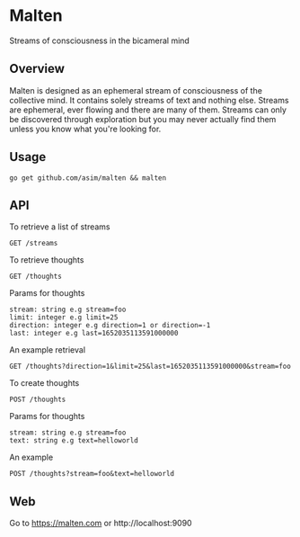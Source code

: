 # Malten

Streams of consciousness in the bicameral mind

## Overview

Malten is designed as an ephemeral stream of consciousness of the collective mind. 
It contains solely streams of text and nothing else. Streams are ephemeral, ever flowing and there are many 
of them. Streams can only be discovered through exploration but you may never actually find them unless 
you know what you're looking for.

## Usage

```
go get github.com/asim/malten && malten
```

## API

To retrieve a list of streams

```
GET /streams
```

To retrieve thoughts

```
GET /thoughts
```

Params for thoughts

```
stream: string e.g stream=foo
limit: integer e.g limit=25
direction: integer e.g direction=1 or direction=-1
last: integer e.g last=1652035113591000000
```

An example retrieval

```
GET /thoughts?direction=1&limit=25&last=1652035113591000000&stream=foo
```

To create thoughts

```
POST /thoughts
```

Params for thoughts

```
stream: string e.g stream=foo
text: string e.g text=helloworld
```

An example

```
POST /thoughts?stream=foo&text=helloworld
```

## Web

Go to https://malten.com or http://localhost:9090
